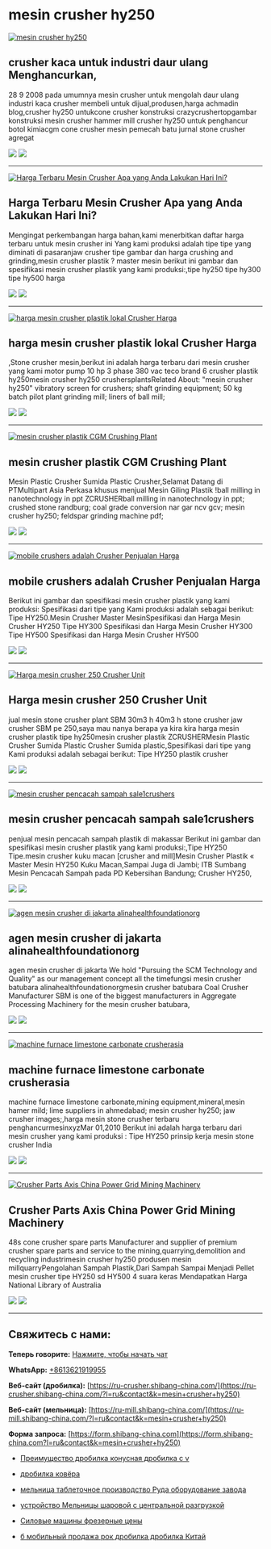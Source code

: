 # mesin crusher hy250

<a href="https://swt.shibang-china.com/?l=ru&img&k=mesin+crusher+hy250" target="_blank">![mesin crusher hy250](http://static.shibang-china.com/all-800x300/519.jpg)</a>

## crusher kaca untuk industri daur ulang Menghancurkan,
28 9 2008 pada umumnya mesin crusher untuk mengolah daur ulang industri kaca crusher membeli untuk dijual,produsen,harga achmadin blog,crusher hy250 untukcone crusher konstruksi crazycrushertopgambar konstruksi mesin crusher hammer mill crusher hy250 untuk penghancur botol kimiacgm cone crusher mesin pemecah batu jurnal stone crusher agregat


<a href="https://whatsapp.shibangsoft.com/WhatsApp.php" target="_blank" title="WhatsApp">![](http://static.shibang-china.com/icon/whatsapp.png)</a> <a href="https://swt.shibang-china.com/?l=ru&icon&k=mesin+crusher+hy250" target="_blank">![](http://static.shibang-china.com/icon/chat-ru.png)</a>

---

<a href="https://swt.shibang-china.com/?l=ru&img&k=mesin+crusher+hy250" target="_blank">![Harga Terbaru Mesin Crusher Apa yang Anda Lakukan Hari Ini?](http://static.shibang-china.com/all-800x300/781.jpg)</a>

## Harga Terbaru Mesin Crusher Apa yang Anda Lakukan Hari Ini?
Mengingat perkembangan harga bahan,kami menerbitkan daftar harga terbaru untuk mesin crusher ini Yang kami produksi adalah tipe tipe yang diminati di pasaranjaw crusher tipe gambar dan harga crushing and grinding,mesin crusher plastik ? master mesin berikut ini gambar dan spesifikasi mesin crusher plastik yang kami produksi:,tipe hy250 tipe hy300 tipe hy500 harga


<a href="https://whatsapp.shibangsoft.com/WhatsApp.php" target="_blank" title="WhatsApp">![](http://static.shibang-china.com/icon/whatsapp.png)</a> <a href="https://swt.shibang-china.com/?l=ru&icon&k=mesin+crusher+hy250" target="_blank">![](http://static.shibang-china.com/icon/chat-ru.png)</a>

---

<a href="https://swt.shibang-china.com/?l=ru&img&k=mesin+crusher+hy250" target="_blank">![harga mesin crusher plastik lokal Crusher Harga](http://static.shibang-china.com/all-800x300/1238.jpg)</a>

## harga mesin crusher plastik lokal Crusher Harga
,Stone crusher mesin,berikut ini adalah harga terbaru dari mesin crusher yang kami motor pump 10 hp 3 phase 380 vac teco brand 6 crusher plastik hy250mesin crusher hy250 crushersplantsRelated About: "mesin crusher hy250" vibratory screen for crushers; shaft grinding equipment; 50 kg batch pilot plant grinding mill; liners of ball mill;


<a href="https://whatsapp.shibangsoft.com/WhatsApp.php" target="_blank" title="WhatsApp">![](http://static.shibang-china.com/icon/whatsapp.png)</a> <a href="https://swt.shibang-china.com/?l=ru&icon&k=mesin+crusher+hy250" target="_blank">![](http://static.shibang-china.com/icon/chat-ru.png)</a>

---

<a href="https://swt.shibang-china.com/?l=ru&img&k=mesin+crusher+hy250" target="_blank">![mesin crusher plastik CGM Crushing Plant](http://static.shibang-china.com/all-800x300/755.jpg)</a>

## mesin crusher plastik CGM Crushing Plant
Mesin Plastic Crusher Sumida Plastic Crusher,Selamat Datang di PTMultipart Asia Perkasa khusus menjual Mesin Giling Plastik !ball milling in nanotechnology in ppt ZCRUSHERball milling in nanotechnology in ppt; crushed stone randburg; coal grade conversion nar gar ncv gcv; mesin crusher hy250; feldspar grinding machine pdf;


<a href="https://whatsapp.shibangsoft.com/WhatsApp.php" target="_blank" title="WhatsApp">![](http://static.shibang-china.com/icon/whatsapp.png)</a> <a href="https://swt.shibang-china.com/?l=ru&icon&k=mesin+crusher+hy250" target="_blank">![](http://static.shibang-china.com/icon/chat-ru.png)</a>

---

<a href="https://swt.shibang-china.com/?l=ru&img&k=mesin+crusher+hy250" target="_blank">![mobile crushers adalah Crusher Penjualan Harga](http://static.shibang-china.com/all-800x300/702.jpg)</a>

## mobile crushers adalah Crusher Penjualan Harga
Berikut ini gambar dan spesifikasi mesin crusher plastik yang kami produksi: Spesifikasi dari tipe yang Kami produksi adalah sebagai berikut: Tipe HY250.Mesin Crusher Master MesinSpesifikasi dan Harga Mesin Crusher HY250 Tipe HY300 Spesifikasi dan Harga Mesin Crusher HY300 Tipe HY500 Spesifikasi dan Harga Mesin Crusher HY500


<a href="https://whatsapp.shibangsoft.com/WhatsApp.php" target="_blank" title="WhatsApp">![](http://static.shibang-china.com/icon/whatsapp.png)</a> <a href="https://swt.shibang-china.com/?l=ru&icon&k=mesin+crusher+hy250" target="_blank">![](http://static.shibang-china.com/icon/chat-ru.png)</a>

---

<a href="https://swt.shibang-china.com/?l=ru&img&k=mesin+crusher+hy250" target="_blank">![Harga mesin crusher 250 Crusher Unit](http://static.shibang-china.com/all-800x300/1523.jpg)</a>

## Harga mesin crusher 250 Crusher Unit
jual mesin stone crusher plant SBM 30m3 h 40m3 h stone crusher jaw crusher SBM pe 250,saya mau nanya berapa ya kira kira harga mesin crusher plastik tipe hy250mesin crusher plastik ZCRUSHERMesin Plastic Crusher Sumida Plastic Crusher Sumida plastic,Spesifikasi dari tipe yang Kami produksi adalah sebagai berikut: Tipe HY250 plastik crusher


<a href="https://whatsapp.shibangsoft.com/WhatsApp.php" target="_blank" title="WhatsApp">![](http://static.shibang-china.com/icon/whatsapp.png)</a> <a href="https://swt.shibang-china.com/?l=ru&icon&k=mesin+crusher+hy250" target="_blank">![](http://static.shibang-china.com/icon/chat-ru.png)</a>

---

<a href="https://swt.shibang-china.com/?l=ru&img&k=mesin+crusher+hy250" target="_blank">![mesin crusher pencacah sampah sale1crushers](http://static.shibang-china.com/all-800x300/1020.jpg)</a>

## mesin crusher pencacah sampah sale1crushers
penjual mesin pencacah sampah plastik di makassar Berikut ini gambar dan spesifikasi mesin crusher plastik yang kami produksi:,Tipe HY250 Tipe.mesin crusher kuku macan [crusher and mill]Mesin Crusher Plastik « Master Mesin HY250 Kuku Macan,Sampai Juga di Jambi; ITB Sumbang Mesin Pencacah Sampah pada PD Kebersihan Bandung; Crusher HY250,


<a href="https://whatsapp.shibangsoft.com/WhatsApp.php" target="_blank" title="WhatsApp">![](http://static.shibang-china.com/icon/whatsapp.png)</a> <a href="https://swt.shibang-china.com/?l=ru&icon&k=mesin+crusher+hy250" target="_blank">![](http://static.shibang-china.com/icon/chat-ru.png)</a>

---

<a href="https://swt.shibang-china.com/?l=ru&img&k=mesin+crusher+hy250" target="_blank">![agen mesin crusher di jakarta alinahealthfoundationorg](http://static.shibang-china.com/all-800x300/631.jpg)</a>

## agen mesin crusher di jakarta alinahealthfoundationorg
agen mesin crusher di jakarta We hold "Pursuing the SCM Technology and Quality" as our management concept all the timefungsi mesin crusher batubara alinahealthfoundationorgmesin crusher batubara Coal Crusher Manufacturer SBM is one of the biggest manufacturers in Aggregate Processing Machinery for the mesin crusher batubara,


<a href="https://whatsapp.shibangsoft.com/WhatsApp.php" target="_blank" title="WhatsApp">![](http://static.shibang-china.com/icon/whatsapp.png)</a> <a href="https://swt.shibang-china.com/?l=ru&icon&k=mesin+crusher+hy250" target="_blank">![](http://static.shibang-china.com/icon/chat-ru.png)</a>

---

<a href="https://swt.shibang-china.com/?l=ru&img&k=mesin+crusher+hy250" target="_blank">![machine furnace limestone carbonate crusherasia](http://static.shibang-china.com/all-800x300/763.jpg)</a>

## machine furnace limestone carbonate crusherasia
machine furnace limestone carbonate,mining equipment,mineral,mesin hamer mild; lime suppliers in ahmedabad; mesin crusher hy250; jaw crusher images;,harga mesin stone crusher terbaru penghancurmesinxyzMar 01,2010 Berikut ini adalah harga terbaru dari mesin crusher yang kami produksi : Tipe HY250 prinsip kerja mesin stone crusher India


<a href="https://whatsapp.shibangsoft.com/WhatsApp.php" target="_blank" title="WhatsApp">![](http://static.shibang-china.com/icon/whatsapp.png)</a> <a href="https://swt.shibang-china.com/?l=ru&icon&k=mesin+crusher+hy250" target="_blank">![](http://static.shibang-china.com/icon/chat-ru.png)</a>

---

<a href="https://swt.shibang-china.com/?l=ru&img&k=mesin+crusher+hy250" target="_blank">![Crusher Parts Axis China Power Grid Mining Machinery](http://static.shibang-china.com/all-800x300/990.jpg)</a>

## Crusher Parts Axis China Power Grid Mining Machinery
48s cone crusher spare parts Manufacturer and supplier of premium crusher spare parts and service to the mining,quarrying,demolition and recycling industrimesin crusher hy250 produsen mesin millquarryPengolahan Sampah Plastik,Dari Sampah Sampai Menjadi Pellet mesin crusher tipe HY250 sd HY500 4 suara keras Mendapatkan Harga National Library of Australia


<a href="https://whatsapp.shibangsoft.com/WhatsApp.php" target="_blank" title="WhatsApp">![](http://static.shibang-china.com/icon/whatsapp.png)</a> <a href="https://swt.shibang-china.com/?l=ru&icon&k=mesin+crusher+hy250" target="_blank">![](http://static.shibang-china.com/icon/chat-ru.png)</a>

---
## Свяжитесь с нами:

**Теперь говорите:** [Нажмите, чтобы начать чат](https://swt.shibang-china.com?l=ru&contact&k=mesin+crusher+hy250)

**WhatsApp:**  [+8613621919955](https://whatsapp.shibangsoft.com/WhatsApp.php)

**Веб-сайт (дробилка):** [https://ru-crusher.shibang-china.com/](https://ru-crusher.shibang-china.com/?l=ru&contact&k=mesin+crusher+hy250)

**Веб-сайт (мельница):** [https://ru-mill.shibang-china.com/](https://ru-mill.shibang-china.com/?l=ru&contact&k=mesin+crusher+hy250)

**Форма запроса:** [https://form.shibang-china.com](https://form.shibang-china.com?l=ru&contact&k=mesin+crusher+hy250)

* [Преимущество дробилка конусная дробилка с v](../93/%D0%9F%D1%80%D0%B5%D0%B8%D0%BC%D1%83%D1%89%D0%B5%D1%81%D1%82%D0%B2%D0%BE%20%D0%B4%D1%80%D0%BE%D0%B1%D0%B8%D0%BB%D0%BA%D0%B0%20%D0%BA%D0%BE%D0%BD%D1%83%D1%81%D0%BD%D0%B0%D1%8F%20%D0%B4%D1%80%D0%BE%D0%B1%D0%B8%D0%BB%D0%BA%D0%B0%20%D1%81%20v.md)

* [дробилка ковёра](../93/%D0%B4%D1%80%D0%BE%D0%B1%D0%B8%D0%BB%D0%BA%D0%B0%20%D0%BA%D0%BE%D0%B2%D1%91%D1%80%D0%B0.md)

* [мельница таблеточное производство Руда оборудование завода](../101/%D0%BC%D0%B5%D0%BB%D1%8C%D0%BD%D0%B8%D1%86%D0%B0%20%D1%82%D0%B0%D0%B1%D0%BB%D0%B5%D1%82%D0%BE%D1%87%D0%BD%D0%BE%D0%B5%20%D0%BF%D1%80%D0%BE%D0%B8%D0%B7%D0%B2%D0%BE%D0%B4%D1%81%D1%82%D0%B2%D0%BE%20%D0%A0%D1%83%D0%B4%D0%B0%20%D0%BE%D0%B1%D0%BE%D1%80%D1%83%D0%B4%D0%BE%D0%B2%D0%B0%D0%BD%D0%B8%D0%B5%20%D0%B7%D0%B0%D0%B2%D0%BE%D0%B4%D0%B0.md)

* [устройство Мельницы шаровой с центральной разгрузкой](../103/%D1%83%D1%81%D1%82%D1%80%D0%BE%D0%B9%D1%81%D1%82%D0%B2%D0%BE%20%D0%9C%D0%B5%D0%BB%D1%8C%D0%BD%D0%B8%D1%86%D1%8B%20%D1%88%D0%B0%D1%80%D0%BE%D0%B2%D0%BE%D0%B9%20%D1%81%20%D1%86%D0%B5%D0%BD%D1%82%D1%80%D0%B0%D0%BB%D1%8C%D0%BD%D0%BE%D0%B9%20%D1%80%D0%B0%D0%B7%D0%B3%D1%80%D1%83%D0%B7%D0%BA%D0%BE%D0%B9.md)

* [Силовые машины фрезерные цены](../105/%D0%A1%D0%B8%D0%BB%D0%BE%D0%B2%D1%8B%D0%B5%20%D0%BC%D0%B0%D1%88%D0%B8%D0%BD%D1%8B%20%D1%84%D1%80%D0%B5%D0%B7%D0%B5%D1%80%D0%BD%D1%8B%D0%B5%20%D1%86%D0%B5%D0%BD%D1%8B.md)

* [б мобильный продажа рок дробилка дробилка Китай](../95/%D0%B1%20%D0%BC%D0%BE%D0%B1%D0%B8%D0%BB%D1%8C%D0%BD%D1%8B%D0%B9%20%D0%BF%D1%80%D0%BE%D0%B4%D0%B0%D0%B6%D0%B0%20%D1%80%D0%BE%D0%BA%20%D0%B4%D1%80%D0%BE%D0%B1%D0%B8%D0%BB%D0%BA%D0%B0%20%D0%B4%D1%80%D0%BE%D0%B1%D0%B8%D0%BB%D0%BA%D0%B0%20%D0%9A%D0%B8%D1%82%D0%B0%D0%B9.md)